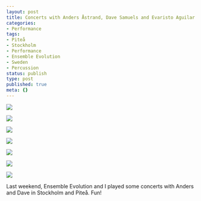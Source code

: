 ```yaml
---
layout: post
title: Concerts with Anders Åstrand, Dave Samuels and Evaristo Aguilar
categories:
- Performance
tags:
- Piteå
- Stockholm
- Performance
- Ensemble Evolution
- Sweden
- Percussion
status: publish
type: post
published: true
meta: {}
---
```


![](/squarespace_images/static_500baf96c4aa540325612fa5_5019f38ce4b0b45850a91085_5019f38ce4b0b45850a91086_1288801484000__img.jpg_)
  

  
   
![](/squarespace_images/static_500baf96c4aa540325612fa5_5019f38ce4b0b45850a91085_5019f38ce4b0b45850a91087_1288801484000__img.jpg_)
  

  
   
![](/squarespace_images/static_500baf96c4aa540325612fa5_5019f38ce4b0b45850a91085_5019f38ce4b0b45850a91088_1288801484000__img.jpg_)
  

  
   
![](/squarespace_images/static_500baf96c4aa540325612fa5_5019f38ce4b0b45850a91085_5019f38ce4b0b45850a91089_1288801484000__img.jpg_)
  

  
   
![](/squarespace_images/static_500baf96c4aa540325612fa5_5019f38ce4b0b45850a91085_5019f38ce4b0b45850a9108a_1288801484000__img.jpg_)
  

  
   
![](/squarespace_images/static_500baf96c4aa540325612fa5_5019f38ce4b0b45850a91085_5019f38ce4b0b45850a9108b_1288801484000__img.jpg_)
  

  
   
![](/squarespace_images/static_500baf96c4aa540325612fa5_5019f38ce4b0b45850a91085_5019f38ce4b0b45850a9108c_1288801484000__img.jpg_)

Last weekend, Ensemble Evolution and I played some concerts with Anders and Dave in Stockholm and Piteå. Fun!
